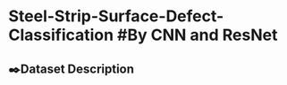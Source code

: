 # Steel-Strip-Surface-Defect-Classification #By CNN and ResNet
✒️Dataset Description
---------------------------------------------------------------------------
